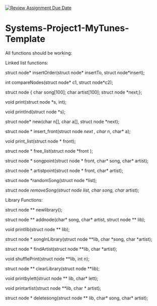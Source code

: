 [![Review Assignment Due Date](https://classroom.github.com/assets/deadline-readme-button-24ddc0f5d75046c5622901739e7c5dd533143b0c8e959d652212380cedb1ea36.svg)](https://classroom.github.com/a/Tkl7zHjA)
# Systems-Project1-MyTunes-Template

All functions should be working:

Linked list functions:

struct node* insertOrder(struct node* insertTo, struct node*insert);

int compareNodes(struct node* c1, struct node*c2); 

struct node { char song[100]; char artist[100]; struct node *next;};

void print(struct node *s, int);

void printInd(struct node *s);

struct node* new(char n[], char a[], struct node *next);

struct node * insert_front(struct node *next , char* n, char* a);

void print_list(struct node * front);

struct node * free_list(struct node *front );

struct node * songpoint(struct node * front, char* song, char* artist);

struct node * artistpoint(struct node * front, char* artist);

struct node *randomSong(struct node *list);

struct node *removeSong(struct node *list, char* song, char* artist);


Library Functions:

struct node ** newlibrary();

struct node ** addnode(char* song, char* artist, struct node ** lib);

void printlib(struct node ** lib);

struct node  * songInLibrary(struct node **lib, char *song, char *artist);

struct node  * findArtist(struct node **lib, char *artist);

void shufflePrint(struct node **lib, int n);

struct node ** clearLibrary(struct node **lib);

void printbylett(struct node ** lib, char* lett);

void printartist(struct node **lib, char * artist);

struct node * deletesong(struct node ** lib, char* song, char* artist);